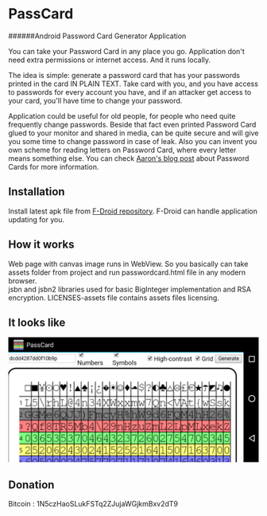 PassCard
================

######Android Password Card Generator Application

You can take your Password Card in any place you go. Application don't need extra permissions or internet access.
And it runs locally.

The idea is simple: generate a password card that has your passwords printed in the card IN PLAIN TEXT. Take card with you, and you have access to passwords for every account you have, and if an attacker get access to your card, you'll have time to change your password.

Application could be useful for old people, for people who need quite frequently change passwords. Beside that fact even printed Password Card glued to your monitor and shared in media, can be quite secure and will give you some time to change password in case of leak. Also you can invent you own scheme for reading letters on Password Card, where every letter means something else. You can check [Aaron's blog post](https://pthree.org/2010/09/21/password-cards/) about Password Cards for more information.

## Installation
Install latest apk file from [F-Droid repository](https://f-droid.org/repository/browse/?fdfilter=Passcard&fdid=com.passcard ). F-Droid can handle application updating for you.

## How it works
Web page with canvas image runs in WebView. So you basically can take assets folder from project and run passwordcard.html file in any modern browser.  
jsbn and jsbn2 libraries used for basic BigInteger implementation and RSA encryption. LICENSES-assets file contains assets files licensing.

## It looks like
![alt tag](https://raw.githubusercontent.com/cryptofuture/PassCard/master/passcard.png)

## Donation
Bitcoin : 1N5czHaoSLukFSTq2ZJujaWGjkmBxv2dT9
